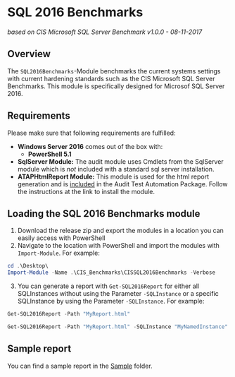 # SQL 2016 Benchmarks

_based on CIS Microsoft SQL Server Benchmark v1.0.0 - 08-11-2017_

## Overview

The `SQL2016Benchmarks`-Module benchmarks the current systems settings with current hardening standards such as the CIS Microsoft SQL Server Benchmarks. This module is specifically designed for Microsof SQL Server 2016.

## Requirements

Please make sure that following requirements are fulfilled:

* **Windows Server 2016** comes out of the box with:
    * **PowerShell 5.1**
* **SqlServer Module:** The audit module uses Cmdlets from the SqlServer module which is *not* included with a standard sql server installation.
* **ATAPHtmlReport Module:** This module is used for the html report generation and is [included](../ATAPHtmlReport) in the Audit Test Automation Package. Follow the instructions at the link to install the module.

## Loading the SQL 2016 Benchmarks module

1. Download the release zip and export the modules in a location you can easily access with PowerShell
2. Navigate to the location with PowerShell and import the modules with `Import-Module`. For example:
```Powershell
cd .\Desktop\
Import-Module -Name .\CIS_Benchmarks\CISSQL2016Benchmarks -Verbose
```
3. You can generate a report with `Get-SQL2016Report` for either all SQLInstances without using the Parameter `-SQLInstance` or a specific SQLInstance by using the Parameter `-SQLInstance`. For example:
```PowerShell
Get-SQL2016Report -Path "MyReport.html"
```
```PowerShell
Get-SQL2016Report -Path "MyReport.html" -SQLInstance "MyNamedInstance"
```

## Sample report

You can find a sample report in the [Sample](Sample) folder.
